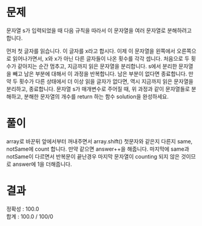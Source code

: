 # 문제

문자열 s가 입력되었을 때 다음 규칙을 따라서 이 문자열을 여러 문자열로 분해하려고 합니다.

먼저 첫 글자를 읽습니다. 이 글자를 x라고 합시다.
이제 이 문자열을 왼쪽에서 오른쪽으로 읽어나가면서, x와 x가 아닌 다른 글자들이 나온 횟수를 각각 셉니다. 처음으로 두 횟수가 같아지는 순간 멈추고, 지금까지 읽은 문자열을 분리합니다.
s에서 분리한 문자열을 빼고 남은 부분에 대해서 이 과정을 반복합니다. 남은 부분이 없다면 종료합니다.
만약 두 횟수가 다른 상태에서 더 이상 읽을 글자가 없다면, 역시 지금까지 읽은 문자열을 분리하고, 종료합니다.
문자열 s가 매개변수로 주어질 때, 위 과정과 같이 문자열들로 분해하고, 분해한 문자열의 개수를 return 하는 함수 solution을 완성하세요.

# 풀이

array로 바꾼뒤 앞에서부터 꺼내주면서 array.shift() 첫문자와 같은지 다른지 same, notSame에 count 합니다. 만약 같으면 answer++을 해줍니다. 마지막에 same과 notSame이 다르면서 반복문이 끝난경우 마지막 문자열이 counting 되지 않은 것이므로 answer에 1을 더해줍니다.

# 결과

정확성 : 100.0  
합계 : 100.0 / 100/0

